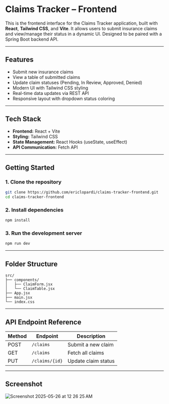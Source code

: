 # Claims Tracker – Frontend

This is the frontend interface for the Claims Tracker application, built with **React**, **Tailwind CSS**, and **Vite**. It allows users to submit insurance claims and view/manage their status in a dynamic UI. Designed to be paired with a Spring Boot backend API.

---

## Features

- Submit new insurance claims
- View a table of submitted claims
- Update claim statuses (Pending, In Review, Approved, Denied)
- Modern UI with Tailwind CSS styling
- Real-time data updates via REST API
- Responsive layout with dropdown status coloring

---

## Tech Stack

- **Frontend:** React + Vite
- **Styling:** Tailwind CSS
- **State Management:** React Hooks (useState, useEffect)
- **API Communication:** Fetch API

---

## Getting Started

### 1. Clone the repository

```bash
git clone https://github.com/ericlopardi/claims-tracker-frontend.git
cd claims-tracker-frontend
```

### 2. Install dependencies

```bash
npm install
```

### 3. Run the development server

```bash
npm run dev
```

---

## Folder Structure

```
src/
├── components/
│   ├── ClaimForm.jsx
│   └── ClaimTable.jsx
├── App.jsx
├── main.jsx
└── index.css
```

---

## API Endpoint Reference

| Method | Endpoint         | Description            |
|--------|-----------------|------------------------|
| POST   | `/claims`       | Submit a new claim     |
| GET    | `/claims`       | Fetch all claims       |
| PUT    | `/claims/{id}`  | Update claim status    |

---
## Screenshot 
![Screenshot 2025-05-26 at 12 26 25 AM](https://github.com/user-attachments/assets/0d248b14-225c-4e9e-af0a-11c8e2496f0f)

